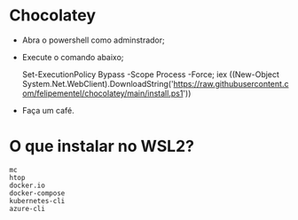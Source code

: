 # Chocolatey

+ Abra o powershell como adminstrador;
+ Execute o comando abaixo;

    Set-ExecutionPolicy Bypass -Scope Process -Force; iex ((New-Object System.Net.WebClient).DownloadString('https://raw.githubusercontent.com/felipementel/chocolatey/main/install.ps1'))
    
    
+ Faça um café.


# O que instalar no WSL2?
````
mc
htop
docker.io
docker-compose
kubernetes-cli
azure-cli
````
